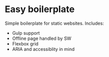 # Easy boilerplate

Simple boilerplate for static websites.
Includes:

 * Gulp support
 * Offline page handled by SW
 * Flexbox grid
 * ARIA and accessiblity in mind
